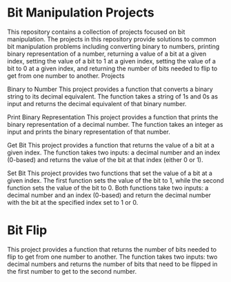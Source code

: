 # **Bit Manipulation Projects**

This repository contains a collection of projects focused on bit manipulation. The projects in this repository provide solutions to common bit manipulation problems including converting binary to numbers, printing binary representation of a number, returning a value of a bit at a given index, setting the value of a bit to 1 at a given index, setting the value of a bit to 0 at a given index, and returning the number of bits needed to flip to get from one number to another.
Projects

Binary to Number
This project provides a function that converts a binary string to its decimal equivalent. The function takes a string of 1s and 0s as input and returns the decimal equivalent of that binary number.

Print Binary Representation
This project provides a function that prints the binary representation of a decimal number. The function takes an integer as input and prints the binary representation of that number.

Get Bit
This project provides a function that returns the value of a bit at a given index. The function takes two inputs: a decimal number and an index (0-based) and returns the value of the bit at that index (either 0 or 1).

Set Bit
This project provides two functions that set the value of a bit at a given index. The first function sets the value of the bit to 1, while the second function sets the value of the bit to 0. Both functions take two inputs: a decimal number and an index (0-based) and return the decimal number with the bit at the specified index set to 1 or 0.

# **Bit Flip**
This project provides a function that returns the number of bits needed to flip to get from one number to another. The function takes two inputs: two decimal numbers and returns the number of bits that need to be flipped in the first number to get to the second number.
